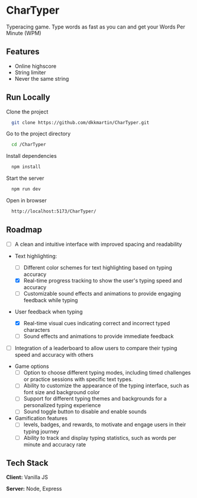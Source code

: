 # CharTyper

Typeracing game. Type words as fast as you can and get your Words Per Minute (WPM)

## Features

- Online highscore
- String limiter
- Never the same string

## Run Locally

Clone the project

```bash
  git clone https://github.com/dkkmartin/CharTyper.git
```

Go to the project directory

```bash
  cd /CharTyper
```

Install dependencies

```bash
  npm install
```

Start the server

```bash
  npm run dev
```

Open in browser

```bash
  http://localhost:5173/CharTyper/
```

## Roadmap

- [ ] A clean and intuitive interface with improved spacing and readability

- Text highlighting:

  - [ ] Different color schemes for text highlighting based on typing accuracy
  - [x] Real-time progress tracking to show the user's typing speed and accuracy
  - [ ] Customizable sound effects and animations to provide engaging feedback while typing

- User feedback when typing

  - [x] Real-time visual cues indicating correct and incorrect typed characters
  - [ ] Sound effects and animations to provide immediate feedback

- [ ] Integration of a leaderboard to allow users to compare their typing speed and accuracy with others

- Game options
  - [ ] Option to choose different typing modes, including timed challenges or practice sessions with specific text types.
  - [ ] Ability to customize the appearance of the typing interface, such as font size and background color
  - [ ] Support for different typing themes and backgrounds for a personalized typing experience
  - [ ] Sound toggle button to disable and enable sounds
- Gamification features
  - [ ] levels, badges, and rewards, to motivate and engage users in their typing journey
  - [ ] Ability to track and display typing statistics, such as words per minute and accuracy rate

## Tech Stack

**Client:** Vanilla JS

**Server:** Node, Express
